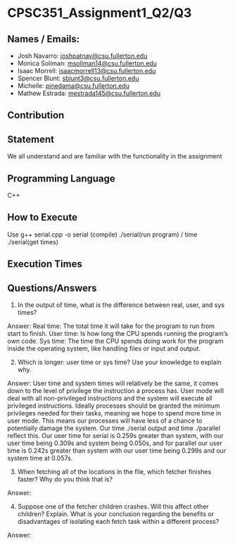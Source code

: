 # CPSC351_Assignment1_Q2/Q3


## Names / Emails:
- Josh Navarro: joshpatnav@csu.fullerton.edu
- Monica Soliman: msoliman14@csu.fullerton.edu
- Isaac Morrell: isaacmorrell13@csu.fullerton.edu
- Spencer Blunt: sblunt3@csu.fullerton.edu
- Michelle: pinedama@csu.fullerton.edu
- Mathew Estrada: mestrada145@csu.fullerton.edu

## Contribution

## Statement
We all understand and are familiar with the functionality in the assignment

## Programming Language
C++

## How to Execute
Use 
g++ serial.cpp -o serial (compile)
./serial(run program) / time ./serial(get times)

## Execution Times

## Questions/Answers
1. In the output of time, what is the difference between real, user, and sys times?

Answer: 
Real time: The total time it will take for the program to run from start to finish.
User time: Is how long the CPU spends running the program’s own code.
Sys time: The time the CPU spends doing work for the program inside the operating system, like handling files or input and output.

2. Which is longer: user time or sys time? Use your knowledge to explain why.

Answer:
User time and system times will relatively be the same, it comes down to the level of privilege the instruction a process has. User mode will deal with all non-privileged instructions and the system will execute all privileged instructions. Ideally processes should be granted the minimum privileges needed for their tasks, meaning we hope to spend more time in user mode. This means our processes will have less of a chance to potentially damage the system. Our time ./serial output and time ./parallel reflect this. Our user time for serial is 0.259s greater than system, with our user time being 0.309s and system being 0.050s, and for parallel our user time is 0.242s greater than system with our user time being 0.299s and our system time at 0.057s.

3. When fetching all of the locations in the file, which fetcher finishes faster? Why do you think
that is?

Answer:

4. Suppose one of the fetcher children crashes. Will this affect other children? Explain. What
is your conclusion regarding the benefits or disadvantages of isolating each fetch task within
a different process?

Answer:
